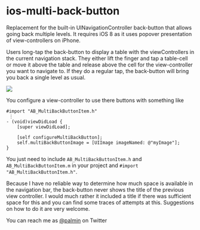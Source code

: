# ios-multi-back-button

Replacement for the built-in UINavigationController back-button that allows going back multiple
levels. It requires iOS 8 as it uses popover presentation of view-controllers on iPhone.

Users long-tap the back-button to display a table with the viewControllers in the current navigation
stack. They either lift the finger and tap a table-cell or move it above the table and release above 
the cell for the view-controller you want to navigate to. If they do a regular tap, the back-button 
will bring you back a single level as usual.


  <img src="example.gif"/>
  

You configure a view-controller to use there buttons with something like

````
#import "AB_MultiBackButtonItem.h"
 ⋮
- (void)viewDidLoad {
    [super viewDidLoad];

    [self configureMultiBackButton];
    self.multiBackButtonImage = [UIImage imageNamed: @"myImage"];
}
````

You just need to include `AB_MultiBackButtonItem.h` and `AB_MultiBackButtonItem.m` in your project
and ``#import "AB_MultiBackButtonItem.h"``.

Because I have no reliable way to determine how much space is available in the navigation bar, the
back-button never shows the title of the previous view controller. I would much rather it included a title 
if there was sufficient space for this and you can find some traces of attempts at this. Suggestions on
how to do it are very welcome.

You can reach me as [@palmin](https://twitter.com/palmin) on Twitter
